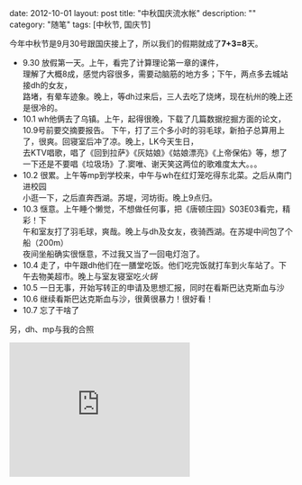 date: 2012-10-01
layout: post
title: "中秋国庆流水帐"
description: ""
category: "随笔"
tags: [中秋节, 国庆节]

今年中秋节是9月30号跟国庆接上了，所以我们的假期就成了**7+3=8**天。


- 9.30 放假第一天。上午，看完了计算理论第一章的课件，  
理解了大概8成，感觉内容很多，需要动脑筋的地方多；下午，两点多去城站接dh的女友，  
路堵，有晕车迹象。晚上，等dh过来后，三人去吃了烧烤，现在杭州的晚上还是很冷的。
- 10.1 wh他俩去了乌镇。上午，起得很晚，下载了几篇数据挖掘方面的论文，10.9号前要交摘要报告。
下午，打了三个多小时的羽毛球，新拍子总算用上了，很爽。回寝室后冲了凉。晚上，LK今天生日，  
去KTV唱歌，唱了《回到拉萨》《灰姑娘》《姑娘漂亮》《上帝保佑》等，想了一下还是不要唱《垃圾场》了.窦唯、谢天笑这两位的歌难度太大。。。
- 10.2 很累。上午等mp到学校来，中午与wh在红灯笼吃得东北菜。之后从南门进校园  
小逛一下，之后直奔西湖。苏堤，河坊街。晚上9点归。
- 10.3 惬意。上午睡个懒觉，不想做任何事，把《唐顿庄园》S03E03看完，精彩！下  
午和室友打了羽毛球，爽哉。晚上与dh及女友，夜骑西湖。在苏堤中间包了个船（200m）  
夜间坐船确实很惬意，不过我又当了一回电灯泡了。
- 10.4 走了，中午跟dh他们在一膳堂吃饭。他们吃完饭就打车到火车站了。下午去物美超市。晚上与室友寝室吃*火锅*
- 10.5 一日无事，开始写转正的申请及思想汇报，同时在看斯巴达克斯血与沙
- 10.6 继续看斯巴达克斯血与沙，很黄很暴力！很好看！
- 10.7 忘了干啥了


另，dh、mp与我的合照
<iframe src="https://skydrive.live.com/embed?cid=A1E8316CC75B7FBA&resid=A1E8316CC75B7FBA%21163&authkey=AL3onfy6H4XpqPM" width="320" height="239" frameborder="0" scrolling="no"></iframe>

